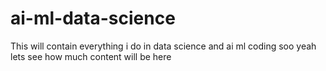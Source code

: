 # ai-ml-data-science
This will contain everything i do in data science and ai ml coding soo yeah lets see how much content will be here
